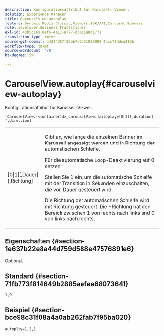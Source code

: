 ```yaml
---
description: Konfigurationsattribut für Karussell-Viewer.
solution: Experience Manager
title: CarouselView.autoplay
feature: Dynamic Media Classic,Viewers,SDK/API,Carousel Banners
role: Developer,Business Practitioner
exl-id: 43b5c169-0ef6-4a12-a777-d36c1a8d1771
translation-type: tm+mt
source-git-commit: b4344397f82eb7d2d61020909f4acc7fddea210b
workflow-type: tm+mt
source-wordcount: '78'
ht-degree: 5%

---
```


# CarouselView.autoplay{#carouselview-autoplay}

Konfigurationsattribut für Karussell-Viewer.

`[CarouselView.|<containerId>_carouselView.]autoplay=[0|1][,duration][,direction]`

<table id="table_441553CD34C94A58A9D7CBF772DEDDB6"> 
 <tbody> 
  <tr> 
   <td colname="col1"> <p> <span class="codeph">[0|1][,Dauer][,Richtung]</span> </p> </td> 
   <td colname="col2"> <p> Gibt an, wie lange die einzelnen Banner im Karussell angezeigt werden und in Richtung der automatischen Schleife. </p> <p>Für die automatische Loop-Deaktivierung auf <span class="codeph"> 0</span> setzen. </p> <p>Stellen Sie <span class="codeph"> 1</span> ein, um die automatische Schleife mit der Transition in Sekunden einzuschalten, die von <span class="codeph"> Dauer</span> gesteuert wird. </p> <p>Die Richtung der automatischen Schleife wird mit <span class="codeph"> Richtung</span> gesteuert. Die <span class="codeph">-Richtung</span> hat den Bereich zwischen <span class="codeph"> 1</span> von rechts nach links und <span class="codeph"> 0</span> von links nach rechts. </p> </td> 
  </tr> 
 </tbody> 
</table>

## Eigenschaften {#section-1e637b22e8a44d759d588e47576891e6}

Optional.

## Standard {#section-71fb773f814649b2885aefee68073641}

`1,9`

## Beispiel {#section-bce98c31f08a4a0ab262fab7f95ba020}

```
autoplay=1,2,1
```

